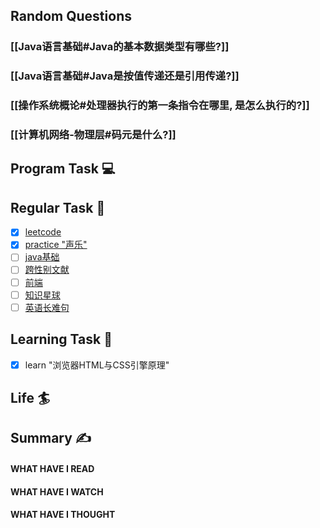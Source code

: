 ## Random Questions
### [[Java语言基础#Java的基本数据类型有哪些?]]

### [[Java语言基础#Java是按值传递还是引用传递?]]

### [[操作系统概论#处理器执行的第一条指令在哪里, 是怎么执行的?]]

### [[计算机网络-物理层#码元是什么?]]



## Program Task  💻

## Regular Task  🤡
- [x] [leetcode](https://leetcode.cn/study-plan/algorithms/?progress=tyz0ksg)
- [x] [practice "声乐"](https://docs.google.com/spreadsheets/d/1F0zsAOoyfBXu63_U2zy0et0Ku1OxZ0DCDKUsEI5Ebjs/edit#gid=1676784532)
- [ ] [java基础](https://javaguide.cn/java/basis/java-basic-questions-01.html#%E5%9F%BA%E7%A1%80%E6%A6%82%E5%BF%B5)
- [ ] [跨性别文献](https://transreads.org/tag/article/)
- [ ] [前端](https://web.qianguyihao.com)
- [ ] [知识星球](http://svip.iocoder.cn/index/index.html)
- [ ] [英语长难句](https://www.bilibili.com/video/BV1mC4y1p7Fh?p=154)

## Learning Task 🎯
- [x] learn "浏览器HTML与CSS引擎原理"
## Life 🏄

## Summary ✍
####  WHAT HAVE I READ

#### WHAT HAVE I WATCH

#### WHAT HAVE I THOUGHT
